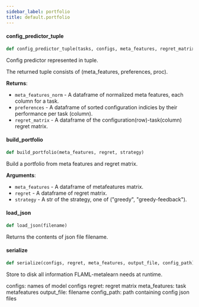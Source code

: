```yaml
---
sidebar_label: portfolio
title: default.portfolio
---
```


#### config\_predictor\_tuple

```python
def config_predictor_tuple(tasks, configs, meta_features, regret_matrix)
```

Config predictor represented in tuple.

The returned tuple consists of (meta_features, preferences, proc).

**Returns**:

- `meta_features_norm` - A dataframe of normalized meta features, each column for a task.
- `preferences` - A dataframe of sorted configuration indicies by their performance per task (column).
- `regret_matrix` - A dataframe of the configuration(row)-task(column) regret matrix.

#### build\_portfolio

```python
def build_portfolio(meta_features, regret, strategy)
```

Build a portfolio from meta features and regret matrix.

**Arguments**:

- `meta_features` - A dataframe of metafeatures matrix.
- `regret` - A dataframe of regret matrix.
- `strategy` - A str of the strategy, one of ("greedy", "greedy-feedback").

#### load\_json

```python
def load_json(filename)
```

Returns the contents of json file filename.

#### serialize

```python
def serialize(configs, regret, meta_features, output_file, config_path)
```

Store to disk all information FLAML-metalearn needs at runtime.

configs: names of model configs
regret: regret matrix
meta_features: task metafeatures
output_file: filename
config_path: path containing config json files

